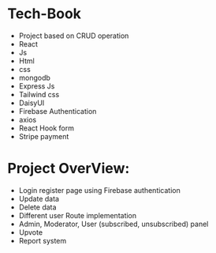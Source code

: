 # Tech-Book

- Project based on CRUD operation
- React
- Js
- Html
- css
- mongodb
- Express Js
- Tailwind css
- DaisyUI
- Firebase Authentication
- axios
- React Hook form
- Stripe payment 
# Project OverView: 
- Login register page using Firebase authentication
- Update data
- Delete data
- Different user Route implementation
- Admin, Moderator, User (subscribed, unsubscribed) panel
- Upvote
- Report system
  
